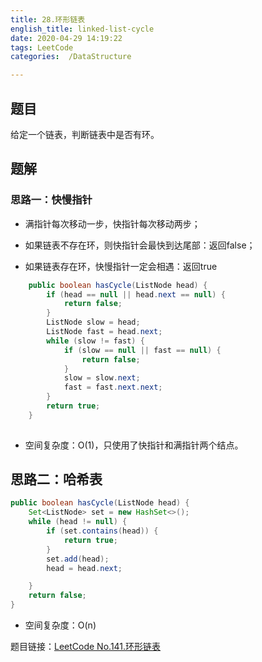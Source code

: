 ```yaml
---
title: 28.环形链表
english_title: linked-list-cycle
date: 2020-04-29 14:19:22
tags: LeetCode
categories:  /DataStructure

---
```


## 题目

给定一个链表，判断链表中是否有环。

## 题解

### 思路一：快慢指针

* 满指针每次移动一步，快指针每次移动两步；

* 如果链表不存在环，则快指针会最快到达尾部：返回false；

* 如果链表存在环，快慢指针一定会相遇：返回true

```java
    public boolean hasCycle(ListNode head) {
        if (head == null || head.next == null) {
            return false;
        }
        ListNode slow = head;
        ListNode fast = head.next;
        while (slow != fast) {
            if (slow == null || fast == null) {
                return false;
            }
            slow = slow.next;
            fast = fast.next.next;
        }
        return true;
    }
  
```

* 空间复杂度：O(1)，只使用了快指针和满指针两个结点。

## 思路二：哈希表

```java
public boolean hasCycle(ListNode head) {
    Set<ListNode> set = new HashSet<>();
    while (head != null) {
        if (set.contains(head)) {
            return true;
        }
        set.add(head);
        head = head.next;

    }
    return false;
}
```

* 空间复杂度：O(n)

题目链接：[LeetCode No.141.环形链表](https://leetcode-cn.com/problems/linked-list-cycle/solution/huan-xing-lian-biao-by-leetcode/)
